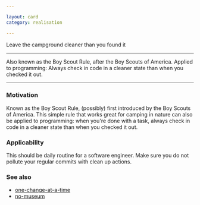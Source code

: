 ```yaml
---

layout: card
category: realisation

---
```


Leave the campground cleaner than you found it

---

Also known as the Boy Scout Rule, after the Boy Scouts of America. Applied to
programming: Always check in code in a cleaner state than when you checked it
out.

---

### Motivation

Known as the Boy Scout Rule, (possibly) first introduced by the Boy Scouts of America. This simple rule that works great for camping in nature can also be applied to programming: when you're done with a task, always check in code in a cleaner state than when you checked it out.

### Applicability

This should be daily routine for a software engineer. Make sure you do not pollute your regular commits with clean up actions.

### See also

* [one-change-at-a-time](one-change-at-a-time)
* [no-museum](no-museum)

